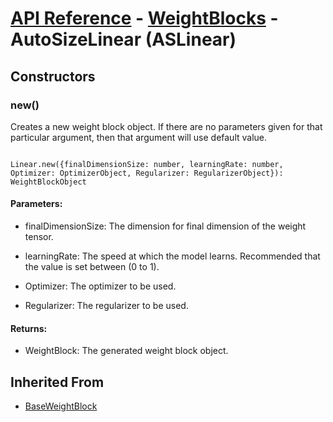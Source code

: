 # [API Reference](../../API.md) - [WeightBlocks](../WeightBlocks.md) - AutoSizeLinear (ASLinear)

## Constructors

### new()

Creates a new weight block object. If there are no parameters given for that particular argument, then that argument will use default value.

```

Linear.new({finalDimensionSize: number, learningRate: number, Optimizer: OptimizerObject, Regularizer: RegularizerObject}): WeightBlockObject

```

#### Parameters:

* finalDimensionSize: The dimension for final dimension of the weight tensor. 

* learningRate: The speed at which the model learns. Recommended that the value is set between (0 to 1).

* Optimizer: The optimizer to be used.

* Regularizer: The regularizer to be used.

#### Returns:

* WeightBlock: The generated weight block object.

## Inherited From

* [BaseWeightBlock](BaseWeightBlock.md)

